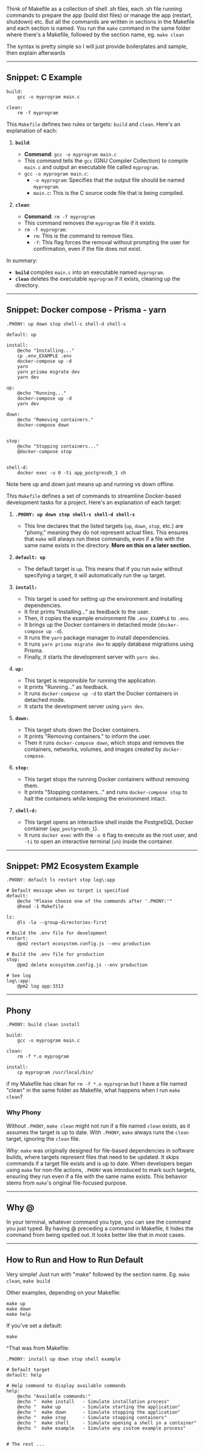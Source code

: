 Think of Makefile as a collection of shell .sh files, each .sh file running commands to prepare the app (build dist files) or manage the app (restart, shutdown) etc. But all the commands are written in sections in the Makefile and each section is named. You run the `make` command in the same folder where there's a Makefile, followed by the section name, eg. `make clean`

The syntax is pretty simple so I will just provide boilerplates and sample, then explain afterwards

---

## Snippet: C Example

```
build:
    gcc -o myprogram main.c

clean:
    rm -f myprogram
```

This `Makefile` defines two rules or targets: `build` and `clean`. Here's an explanation of each:

1. **`build`**:
   - **Command**: `gcc -o myprogram main.c`
   - This command tells the `gcc` (GNU Compiler Collection) to compile `main.c` and output an executable file called `myprogram`. 
   - `gcc -o myprogram main.c`:
     - `-o myprogram`: Specifies that the output file should be named `myprogram`.
     - `main.c`: This is the C source code file that is being compiled.

2. **`clean`**:
   - **Command**: `rm -f myprogram`
   - This command removes the `myprogram` file if it exists.
   - `rm -f myprogram`:
     - `rm`: This is the command to remove files.
     - `-f`: This flag forces the removal without prompting the user for confirmation, even if the file does not exist.

In summary:
- **`build`** compiles `main.c` into an executable named `myprogram`.
- **`clean`** deletes the executable `myprogram` if it exists, cleaning up the directory.

---

## Snippet: Docker compose - Prisma - yarn

```
.PHONY: up down stop shell-c shell-d shell-s  
  
default: up  
  
install:  
	@echo "Installing..."  
	cp .env_EXAMPLE .env  
	docker-compose up -d  
	yarn   
	yarn prisma migrate dev  
	yarn dev  
	  
up:  
	@echo "Running..."  
	docker-compose up -d  
	yarn dev  
	  
down:  
	@echo "Removing containers."  
	docker-compose down  
  
  
stop:  
	@echo "Stopping containers..."  
	@docker-compose stop  
  
  
shell-d:  
	docker exec -u 0 -ti app_postgresdb_1 sh
```

Note here up and down just means up and running vs down offline.


This `Makefile` defines a set of commands to streamline Docker-based development tasks for a project. Here's an explanation of each target:

1. **`.PHONY: up down stop shell-c shell-d shell-s`**
   - This line declares that the listed targets (`up`, `down`, `stop`, etc.) are "phony," meaning they do not represent actual files. This ensures that `make` will always run these commands, even if a file with the same name exists in the directory. **More on this on a later section.**

2. **`default: up`**
   - The default target is `up`. This means that if you run `make` without specifying a target, it will automatically run the `up` target.

3. **`install:`**
   - This target is used for setting up the environment and installing dependencies.
   - It first prints "Installing..." as feedback to the user.
   - Then, it copies the example environment file `.env_EXAMPLE` to `.env`.
   - It brings up the Docker containers in detached mode (`docker-compose up -d`).
   - It runs the `yarn` package manager to install dependencies.
   - It runs `yarn prisma migrate dev` to apply database migrations using Prisma.
   - Finally, it starts the development server with `yarn dev`.

4. **`up:`**
   - This target is responsible for running the application.
   - It prints "Running..." as feedback.
   - It runs `docker-compose up -d` to start the Docker containers in detached mode.
   - It starts the development server using `yarn dev`.

5. **`down:`**
   - This target shuts down the Docker containers.
   - It prints "Removing containers." to inform the user.
   - Then it runs `docker-compose down`, which stops and removes the containers, networks, volumes, and images created by `docker-compose`.

6. **`stop:`**
   - This target stops the running Docker containers without removing them.
   - It prints "Stopping containers..." and runs `docker-compose stop` to halt the containers while keeping the environment intact.

7. **`shell-d:`**
   - This target opens an interactive shell inside the PostgreSQL Docker container (`app_postgresdb_1`).
   - It runs `docker exec` with the `-u 0` flag to execute as the root user, and `-ti` to open an interactive terminal (`sh`) inside the container.


---

## Snippet: PM2 Ecosystem Example

```
.PHONY: default ls restart stop log\:app

# Default message when no target is specified
default:
	@echo "Please choose one of the commands after '.PHONY:'"
	@head -1 Makefile

ls:
	@ls -la --group-directories-first

# Build the .env file for development
restart:
	@pm2 restart ecosystem.config.js --env production

# Build the .env file for production
stop:
	@pm2 delete ecosystem.config.js --env production

# See log
log\:app:
	@pm2 log app:3313

```

---

## Phony

```
.PHONY: build clean install

build:
    gcc -o myprogram main.c

clean:
    rm -f *.o myprogram

install:
    cp myprogram /usr/local/bin/
```

if my Makefile has clean for `rm -f *.o myprogram` but I have a file named "clean" in the same folder as Makefile, what happens when I run `make clean`?

### Why Phony

Without `.PHONY`, `make clean` might not run if a file named `clean` exists, as it assumes the target is up to date. With `.PHONY`, `make` always runs the `clean` target, ignoring the `clean` file.

Why: `make` was originally designed for file-based dependencies in software builds, where targets represent files that need to be updated. It skips commands if a target file exists and is up to date. When developers began using `make` for non-file actions, `.PHONY` was introduced to mark such targets, ensuring they run even if a file with the same name exists. This behavior stems from `make`'s original file-focused purpose.

---

## Why @


In your terminal, whatever command you type, you can see the command you just typed. By having @ preceding a command in Makefile, it hides the command from being spelled out. It looks better like that in most cases.

---

## How to Run and How to Run Default

Very simple! Just run with "make" followed by the section name. Eg. `make clean`, `make build`

Other examples, depending on your Makefile:
```
make up  
make down  
make help
```

If you've set a default:
```
make
```

^That was from Makefile:
```
.PHONY: install up down stop shell example  
  
# Default target  
default: help

# Help command to display available commands  
help:  
	@echo "Available commands:"  
	@echo "  make install   - Simulate installation process"  
	@echo "  make up        - Simulate starting the application"  
	@echo "  make down      - Simulate stopping the application"  
	@echo "  make stop      - Simulate stopping containers"  
	@echo "  make shell     - Simulate opening a shell in a container"  
	@echo "  make example   - Simulate any custom example process"
	
	
# The rest ...

```

